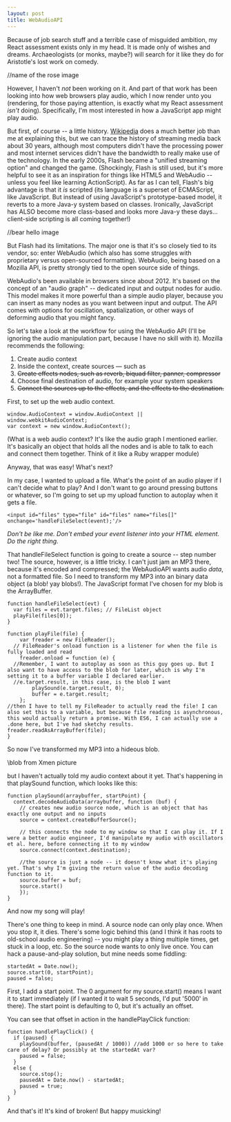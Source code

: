 ```yaml
---
layout: post
title: WebAudioAPI
---
```


Because of job search stuff and a terrible case of misguided ambition, my React assessment exists only in my head. It is made only of wishes and dreams. Archaeologists (or monks, maybe?) will search for it like they do for Aristotle's lost work on comedy.

//name of the rose image

However, I haven't *not* been working on it. And part of that work has been looking into how web browsers play audio, which I now render unto you (rendering, for those paying attention, is exactly what my React assessment *isn't* doing). Specifically, I'm most interested in how a JavaScript app might play audio.

But first, of course -- a little history. [Wikipedia](https://en.wikipedia.org/wiki/Streaming_media) does a much better job than me at explaining this, but we can trace the history of streaming media back about 30 years, although most computers didn't have the processing power and most internet services didn't have the bandwidth to really make use of the technology. In the early 2000s, Flash became a "unified streaming option" and changed the game. (Shockingly, Flash is still used, but it's more helpful to see it as an inspiration for things like HTML5 and WebAudio -- unless you feel like learning ActionScript). As far as I can tell, Flash's big advantage is that it *is* scripted (its language is a superset of ECMAScript, like JavaScript. But instead of using JavaScript's prototype-based model, it reverts to a more Java-y system based on classes. Ironically, JavaScript has ALSO become more class-based and looks more Java-y these days... client-side scripting is all coming together!)

//bear hello image

But Flash had its limitations. The major one is that it's so closely tied to its vendor, so: enter WebAudio (which also has some struggles with proprietary versus open-sourced formatting). WebAudio, being based on a Mozilla API, is pretty strongly tied to the open source side of things.

WebAudio's been available in browsers since about 2012. It's based on the concept of an "audio graph" -- dedicated input and output nodes for audio. This model makes it more powerful than a simple audio player, because you can insert as many nodes as you want between input and output. The API comes with options for oscillation, spatialization, or other ways of deforming audio that you might fancy.

So let's take a look at the workflow for using the WebAudio API (I'll be ignoring the audio manipulation part, because I have no skill with it). Mozilla recommends the following:

1. Create audio context
2. Inside the context, create sources — such as <audio>, oscillator, stream
3. ~~Create effects nodes, such as reverb, biquad filter, panner, compressor~~
4. Choose final destination of audio, for example your system speakers
5. ~~Connect the sources up to the effects, and the effects to the destination.~~

First, to set up the web audio context.

```
window.AudioContext = window.AudioContext || window.webkitAudioContext;
var context = new window.AudioContext();
```
(What is a web audio context? It's like the audio graph I mentioned earlier. It's basically an object that holds all the nodes and is able to talk to each and connect them together. Think of it like a Ruby wrapper module)

Anyway, that was easy! What's next?

In my case, I wanted to upload a file. What's the point of an audio player if I can't decide what to play? And I don't want to go around pressing buttons or whatever, so I'm going to set up my upload function to autoplay when it gets a file.

```
<input id="files" type="file" id="files" name="files[]" onchange='handleFileSelect(event);'/>
```
*Don't be like me. Don't embed your event listener into your HTML element. Do the right thing.*

That handleFileSelect function is going to create a source -- step number two! The source, however, is a little tricky. I can't just jam an MP3 there, because it's encoded and compressed; the WebAudioAPI wants audio *data*, not a formatted file. So I need to transform my MP3 into an binary data object (a blob! yay blobs!). The JavaScript format I've chosen for my blob is the ArrayBuffer.

```
function handleFileSelect(evt) {
  var files = evt.target.files; // FileList object
  playFile(files[0]);
}

function playFile(file) {
    var freader = new FileReader();
  // FileReader's onload function is a listener for when the file is fully loaded and read
    freader.onload = function (e) {
  //Remember, I want to autoplay as soon as this guy goes up. But I also want to have access to the blob for later, which is why I'm setting it to a buffer variable I declared earlier.
  //e.target.result, in this case, is the blob I want
        playSound(e.target.result, 0);
        buffer = e.target.result;
    };
//then I have to tell my FileReader to actually read the file! I can also set this to a variable, but because file reading is asynchronous, this would actually return a promise. With ES6, I can actually use a .done here, but I've had sketchy results.
freader.readAsArrayBuffer(file);
}
```

So now I've transformed my MP3 into a hideous blob.

\\blob from Xmen picture

 but I haven't actually told my audio context about it yet. That's happening in that playSound function, which looks like this:

```
function playSound(arraybuffer, startPoint) {
  context.decodeAudioData(arraybuffer, function (buf) {
    // creates new audio source node, which is an object that has exactly one output and no inputs
    source = context.createBufferSource();

    // this connects the node to my window so that I can play it. If I were a better audio engineer, I'd manipulate my audio with oscillators et al. here, before connecting it to my window
    source.connect(context.destination);

    //the source is just a node -- it doesn't know what it's playing yet. That's why I'm giving the return value of the audio decoding function to it.
    source.buffer = buf;
    source.start()
    });
}
```

And now my song will play!

There's one thing to keep in mind. A source node can only play once. When you stop it, it dies. There's some logic behind this (and I think it has roots to old-school audio engineering) -- you might play a thing multiple times, get stuck in a loop, etc. So the source node wants to only live once. You can hack a pause-and-play solution, but mine needs some fiddling:

```
startedAt = Date.now();
source.start(0, startPoint);
paused = false;
```

First, I add a start point. The 0 argument for my source.start() means I want it to start immediately (if I wanted it to wait 5 seconds, I'd put '5000' in there). The start point is defaulting to 0, but it's actually an offset.

You can see that offset in action in the handlePlayClick function:

```
function handlePlayClick() {
  if (paused) {
    playSound(buffer, (pausedAt / 1000)) //add 1000 or so here to take care of delay? Or possibly at the startedAt var?
    paused = false;
  }
  else {
    source.stop();
    pausedAt = Date.now() - startedAt;
    paused = true;
  }
}
```

And that's it! It's kind of broken! But happy musicking!
